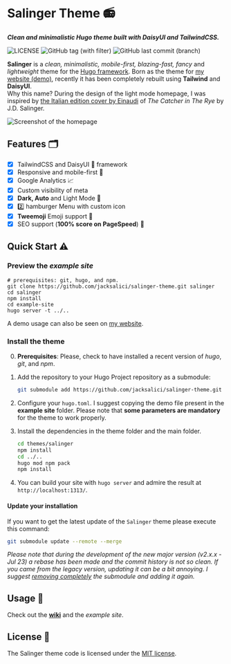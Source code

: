 # Salinger Theme 📻
___Clean and minimalistic Hugo theme built with DaisyUI and TailwindCSS.___

![LICENSE](https://img.shields.io/badge/license-MIT-blue.svg)
![GitHub tag (with filter)](https://img.shields.io/github/v/tag/jacksalici/salinger-theme?color=yellow)
![GitHub last commit (branch)](https://img.shields.io/github/last-commit/jacksalici/salinger-theme/main)



__Salinger__ is a _clean, minimalistic, mobile-first, blazing-fast, fancy_ and _lightweight_ theme for the [Hugo framework](https://gohugo.io).
Born as the theme for [my website (demo)](http://jacksalici.com), recently it has been completely rebuilt using __Tailwind__ and __DaisyUI__.  
Why this name? During the design of the light mode homepage, I was inspired by [the Italian edition cover by Einaudi](https://duckduckgo.com/?q=il+giovane+holden+by+j.d.+salinger+einaudi+1961&t=h_&ia=images&iax=images&iaf=color%3AWhite) of _The Catcher in The Rye_ by J.D. Salinger.

![Screenshot of the homepage](https://raw.githubusercontent.com/jacksalici/salinger-theme/main/images/tn.jpg)

## Features 🗂️

- [x] TailwindCSS and DaisyUI 🌼 framework 
- [x] Responsive and mobile-first 📲
- [x] Google Analytics 📈
- [x] Custom visibility of meta
- [x] __Dark, Auto__ and Light Mode 🌚
- [x] 2️⃣ hamburger Menu with custom icon
- [x] __Tweemoji__ Emoji support 🐧
- [x] SEO support (**100% score on PageSpeed**) 🚀

## Quick Start ⚠️

### Preview the _example site_  

```shell
# prerequisites: git, hugo, and npm.
git clone https://github.com/jacksalici/salinger-theme.git salinger
cd salinger
npm install
cd example-site
hugo server -t ../..
```

A demo usage can also be seen on [my website](https://jacksalici.com).  

### Install the theme

0. **Prerequisites**: Please, check to have installed a recent version of _hugo_, _git_, and _npm_.

1. Add the repository to your Hugo Project repository as a submodule: 

    ```bash
    git submodule add https://github.com/jacksalici/salinger-theme.git themes/salinger
    ```

2. Configure your `hugo.toml`. I suggest copying the demo file present in the __example site__ folder. Please note that **some parameters are mandatory** for the theme to work properly.

3. Install the dependencies in the theme folder and the main folder.

    ```bash
    cd themes/salinger
    npm install
    cd ../..
    hugo mod npm pack 
    npm install
    ```

4. You can build your site with `hugo server` and admire the result at `http://localhost:1313/`.

#### Update your installation

If you want to get the latest update of the `Salinger` theme please execute this command:

```bash
git submodule update --remote --merge
```

_Please note that during the development of the new major version (v2.x.x - Jul 23) a rebase has been made and the commit history is not so clean. If you came from the legacy version, updating it can be a bit annoying. I suggest [removing completely](https://gist.github.com/myusuf3/7f645819ded92bda6677) the submodule and adding it again._

## Usage 📐

Check out the [__wiki__](https://github.com/jacksalici/salinger-theme/wiki) and the _example site_. 

## License 📜

The Salinger theme code is licensed under the [MIT license](https://github.com/jacksalici/salinger-theme/blob/master/LICENSE).
